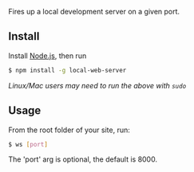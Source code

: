 Fires up a local development server on a given port. 

Install
-------
Install [Node.js](http://nodejs.org), then run

```sh
$ npm install -g local-web-server
```

*Linux/Mac users may need to run the above with `sudo`*

Usage
-----
From the root folder of your site, run:
```sh
$ ws [port]
```
The 'port' arg is optional, the default is 8000.
